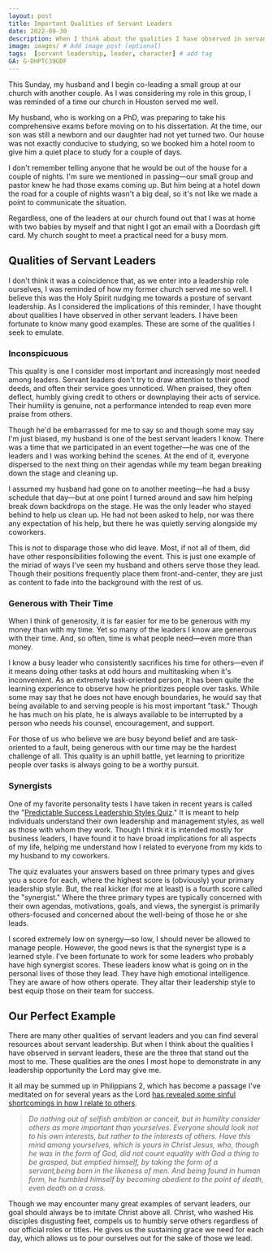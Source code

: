 ```yaml
---
layout: post
title: Important Qualities of Servant Leaders
date: 2022-09-30
description: When I think about the qualities I have observed in servant leaders, these are the three qualities that stand out the most to me. These are the ones I most hope to demonstrate in any leadership opportunity the Lord may give me.  # Add post description (optional)
image: images/ # Add image post (optional)
tags:  [servant leadership, leader, character] # add tag
GA: G-DHPTC39GDF
---
```


This Sunday, my husband and I begin co-leading a small group at our church with another couple. As I was considering my role in this group, I was reminded of a time our church in Houston served me well. 

My husband, who is working on a PhD, was preparing to take his comprehensive exams before moving on to his dissertation. At the time, our son was still a newborn and our daughter had not yet turned two. Our house was not exactly conducive to studying, so we booked him a hotel room to give him a quiet place to study for a couple of days. 

I don't remember telling anyone that he would be out of the house for a couple of nights. I'm sure we mentioned in passing—our small group and pastor knew he had those exams coming up. But him being at a hotel down the road for a couple of nights wasn't a big deal, so it's not like we made a point to communicate the situation. 

Regardless, one of the leaders at our church found out that I was at home with two babies by myself and that  night I got an email with a Doordash gift card. My church sought to meet a practical need for a busy mom. 

## Qualities of Servant Leaders

I don't think it was a coincidence that, as we enter into a leadership role ourselves, I was reminded of how my former church served me so well. I believe this was the Holy Spirit nudging me towards a posture of servant leadership. As I considered the implications of this reminder, I have thought about qualities I have observed in other servant leaders. I have been fortunate to know many good examples. These are some of the qualities I seek to emulate.

### Inconspicuous

This quality is one I consider most important and increasingly most needed among leaders. Servant leaders don't try to draw attention to their good deeds, and often their service goes unnoticed. When praised, they often deflect, humbly giving credit to others or downplaying their acts of service. Their humility is genuine, not a performance intended to reap even more praise from others. 

Though he'd be embarrassed for me to say so and though some may say I'm just biased, my husband is one of the best servant leaders I know. There was a time that we participated in an event together—he was one of the leaders and I was working behind the scenes. At the end of it, everyone dispersed to the next thing on their agendas while my team began breaking down the stage and cleaning up. 

I assumed my husband had gone on to another meeting—he had a busy schedule that day—but at one point I turned around and saw him helping break down backdrops on the stage. He was the only leader who stayed behind to help us clean up. He had not been asked to help, nor was there any expectation of his help, but there he was quietly serving alongside my coworkers. 

This is not to disparage those who did leave. Most, if not all of them, did have other responsibilities following the event. This is just one example of the miriad of ways I've seen my husband and others serve those they lead. Though their positions frequently place them front-and-center, they are just as content to fade into the background with the rest of us.

### Generous with Their Time

When I think of generosity, it is far easier for me to be generous with my money than with my time. Yet so many of the leaders I know are generous with their time. And, so often, time is what people need—even more than money.

I know a busy leader who consistently sacrifices his time for others—even if it means doing other tasks at odd hours and multitasking when it's inconvenient. As an extremely task-oriented person, it has been quite the learning experience to observe how he prioritizes people over tasks. While some may say that he does not have enough boundaries, he would say that being available to and serving people is his most important "task." Though he has much on his plate, he is always available to be interrupted by a person who needs his counsel, encouragement, and support. 

For those of us who believe we are busy beyond belief and are task-oriented to a fault, being generous with our time may be the hardest challenge of all. This quality is an uphill battle, yet learning to prioritize people over tasks is always going to be a worthy pursuit.

### Synergists

One of my favorite personality tests I have taken in recent years is called the "[Predictable Success Leadership Styles Quiz](https://predictablesuccess.com/styles-quiz/)." It is meant to help individuals understand their own leadership and management styles, as well as those with whom they work. Though I think it is intended mostly for business leaders, I have found it to have broad implications for all aspects of my life, helping me understand how I related to everyone from my kids to my husband to my coworkers. 

The quiz evaluates your answers based on three primary types and gives you a score for each, where the highest score is (obviously) your primary leadership style. But, the real kicker (for me at least) is a fourth score called the "synergist." Where the three primary types are typically concerned with their own agendas, motivations, goals, and views, the synergist is primarily others-focused and concerned about the well-being of those he or she leads. 

I scored extremely low on synergy—so low, I should never be allowed to manage people. However, the good news is that the synergist type is a learned style. I've been fortunate to work for some leaders who probably have high synergist scores. These leaders know what is going on in the personal lives of those they lead. They have high emotional intelligence. They are aware of how others operate. They altar their leadership style to best equip those on their team for success.

## Our Perfect Example

There are many other qualities of servant leaders and you can find several resources about servant leadership. But when I think about the qualities I have observed in servant leaders, these are the three that stand out the most to me. These qualities are the ones I most hope to demonstrate in any leadership opportunity the Lord may give me. 

It all may be summed up in Philippians 2, which has become a passage I've meditated on for several years as the Lord [has revealed some sinful shortcomings in how I relate to others](https://meredithcook.ml/2022/08/31/taking-self-out-of-self-care/). 

> *Do nothing out of selfish ambition or conceit, but in humility consider others as more important than yourselves. Everyone should look not to his own interests, but rather to the interests of others. Have this mind among yourselves, which is yours in Christ Jesus, who, though he was in the form of God, did not count equality with God a thing to be grasped, but emptied himself, by taking the form of a servant,being born in the likeness of men. And being found in human form, he humbled himself by becoming obedient to the point of death, even death on a cross.*

Though we may encounter many great examples of servant leaders, our goal should always be to imitate Christ above all. Christ, who washed His disciples disgusting feet, compels us to humbly serve others regardless of our official roles or titles. He gives us the sustaining grace we need for each day, which allows us to pour ourselves out for the sake of those we lead. 
